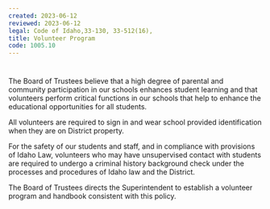 ```yaml
---
created: 2023-06-12
reviewed: 2023-06-12
legal: Code of Idaho,33-130, 33-512(16),
title: Volunteer Program
code: 1005.10
---
```


#  

The Board of Trustees believe that a high degree of parental and community participation in our schools enhances student learning and that volunteers perform critical functions in our schools that help to enhance the educational opportunities for all students.

All volunteers are required to sign in and wear school provided identification when they are on District property.

For the safety of our students and staff, and in compliance with provisions of Idaho Law, volunteers who may have unsupervised contact with students are required to undergo a criminal history background check under the processes and procedures of Idaho law and the District.

The Board of Trustees directs the Superintendent to establish a volunteer program and handbook consistent with this policy.




